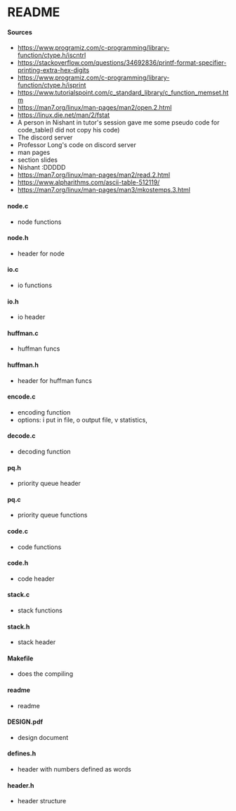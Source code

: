 # README

#### Sources
* https://www.programiz.com/c-programming/library-function/ctype.h/iscntrl
* https://stackoverflow.com/questions/34692836/printf-format-specifier-printing-extra-hex-digits
* https://www.programiz.com/c-programming/library-function/ctype.h/isprint
* https://www.tutorialspoint.com/c_standard_library/c_function_memset.htm
* https://man7.org/linux/man-pages/man2/open.2.html
* https://linux.die.net/man/2/fstat
* A person in Nishant in tutor's session gave me some pseudo code for code_table(I did not copy his code)
* The discord server
* Professor Long's code on discord server
* man pages
* section slides
* Nishant :DDDDD
* https://man7.org/linux/man-pages/man2/read.2.html
* https://www.alpharithms.com/ascii-table-512119/
* https://man7.org/linux/man-pages/man3/mkostemps.3.html

#### node.c
* node functions

#### node.h
* header for node

#### io.c
* io functions

#### io.h
* io header

#### huffman.c
* huffman funcs

#### huffman.h
* header for huffman funcs

#### encode.c
* encoding function
* options: i put in file, o output file, v statistics, 

#### decode.c
* decoding function

#### pq.h
* priority queue header

#### pq.c
* priority queue functions

#### code.c
* code functions

#### code.h
* code header

#### stack.c
* stack functions

#### stack.h
* stack header

#### Makefile
* does the compiling

#### readme
* readme

#### DESIGN.pdf
* design document

#### defines.h
* header with numbers defined as words

#### header.h
* header structure
